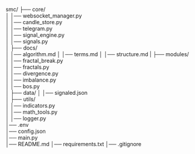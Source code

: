 smc/
├── core/                     
│   │── websocket_manager.py   
│   │── candle_store.py        
│   │── telegram.py            
│   │── signal_engine.py       
│   │── signals.py                
│
├── docs/                     
│   │── algorithm.md
│   │── terms.md
│   │── structure.md
|
├── modules/               
│   │── fractal_break.py       
│   │── fractals.py  
│   │── divergence.py          
│   │── imbalance.py           
│   │── bos.py                                
│
├── data/
│   │── signaled.json                                
│
├── utils/                     
│   │── indicators.py          
│   │── math_tools.py          
│   │── logger.py              
│── .env                      
│── config.json               
│── main.py                   
│── README.md
│── requirements.txt
│── .gitignore